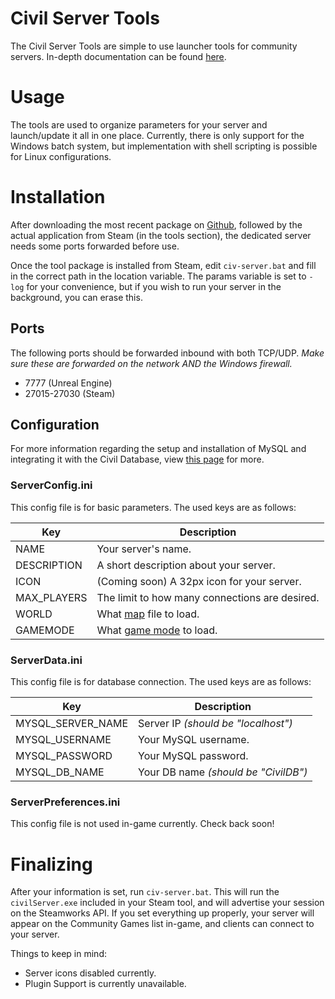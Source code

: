 # Civil Server Tools
The Civil Server Tools are simple to use launcher tools for community servers. In-depth documentation can be found [here](https://wiki.civil-game.com/en/docs/civil-server-tools).

# Usage
The tools are used to organize parameters for your server and launch/update it all in one place. Currently, there is only support for the Windows batch system, but implementation with shell scripting is possible for Linux configurations.

# Installation
After downloading the most recent package on [Github](https://github.com/oversightgames/civil-server-tools), followed by the actual application from Steam (in the tools section), the dedicated server needs some ports forwarded before use.

Once the tool package is installed from Steam, edit `civ-server.bat` and fill in the correct path in the location variable. The params variable is set to `-log` for your convenience, but if you wish to run your server in the background, you can erase this.
## Ports
The following ports should be forwarded inbound with both TCP/UDP. *Make sure these are forwarded on the network AND the Windows firewall.*
- 7777 (Unreal Engine)
- 27015-27030 (Steam)
## Configuration
For more information regarding the setup and installation of MySQL and integrating it with the Civil Database, view [this page](https://wiki.civil-game.com/en/docs/windows-server) for more.

### ServerConfig.ini
This config file is for basic parameters. The used keys are as follows:

Key | Description
--- | ---
NAME | Your server's name.
DESCRIPTION | A short description about your server.
ICON | (Coming soon) A 32px icon for your server.
MAX_PLAYERS | The limit to how many connections are desired.
WORLD | What [map](/docs/maps) file to load.
GAMEMODE | What [game mode](/docs/game-modes) to load.

### ServerData.ini
This config file is for database connection. The used keys are as follows:

Key | Description
--- | ---
MYSQL_SERVER_NAME | Server IP *(should be "localhost")*
MYSQL_USERNAME | Your MySQL username.
MYSQL_PASSWORD | Your MySQL password.
MYSQL_DB_NAME | Your DB name *(should be "CivilDB")*

### ServerPreferences.ini
This config file is not used in-game currently. Check back soon!

# Finalizing
After your information is set, run `civ-server.bat`. This will run the `civilServer.exe` included in your Steam tool, and will advertise your session on the Steamworks API. If you set everything up properly, your server will appear on the Community Games list in-game, and clients can connect to your server.

Things to keep in mind:

- Server icons disabled currently.
- Plugin Support is currently unavailable.
